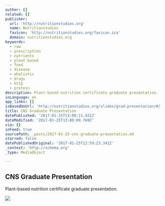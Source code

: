 ```yaml
---
author: []
related: []
publisher:
  url: 'http://nutritionstudies.org'
  name: Nutritionstudies
  favicon: 'http://nutritionstudies.org/favicon.ico'
  domain: nutritionstudies.org
keywords:
  - raw
  - prescription
  - nutrients
  - plant-based
  - food
  - disease
  - wholistic
  - drugs
  - http
  - protein
description: Plant-based nutrition certificate graduate presentation.
inLanguage: en
app_links: []
isBasedOnUrl: 'http://nutritionstudies.org/slides/grad-presentation/#/'
title: CNS Graduate Presentation
datePublished: '2017-01-25T13:00:11.921Z'
dateModified: '2017-01-25T13:00:09.769Z'
via: {}
inFeed: true
sourcePath: _posts/2017-01-25-cns-graduate-presentation.md
starred: false
datePublishedOriginal: '2017-01-25T12:59:23.341Z'
_context: 'http://schema.org'
_type: MediaObject

---
```

<article style=""><h1>CNS Graduate Presentation</h1><p>Plant-based nutrition certificate graduate presentation.</p><img src="http://nutritionstudies.org/slides/grad-presentation/images/grad-presentation-death-rate-chart.png" /></article>